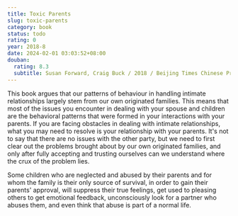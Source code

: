 ```yaml
---
title: Toxic Parents
slug: toxic-parents
category: book
status: todo
rating: 0
year: 2018-8
date: 2024-02-01 03:03:52+08:00
douban:
  rating: 8.3
  subtitle: Susan Forward, Craig Buck / 2018 / Beijing Times Chinese Press
---
```


This book argues that our patterns of behaviour in handling intimate relationships largely stem from our own originated families. This means that most of the issues you encounter in dealing with your spouse and children are the behavioral patterns that were formed in your interactions with your parents. If you are facing obstacles in dealing with intimate relationships, what you may need to resolve is your relationship with your parents. It's not to say that there are no issues with the other party, but we need to first clear out the problems brought about by our own originated families, and only after fully accepting and trusting ourselves can we understand where the crux of the problem lies.

Some children who are neglected and abused by their parents and for whom the family is their only source of survival, in order to gain their parents' approval, will suppress their true feelings, get used to pleasing others to get emotional feedback, unconsciously look for a partner who abuses them, and even think that abuse is part of a normal life.
